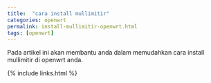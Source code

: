 ```yaml
---
title:  "cara install mullimitir"
categories: openwrt
permalink: install-mullimitir-openwrt.html
tags: [openwrt]
---
```


Pada artikel ini akan membantu anda dalam memudahkan cara install mullimitir di openwrt anda.

{% include links.html %}
